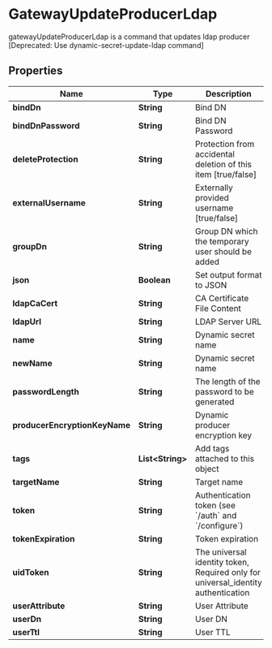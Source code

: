 

# GatewayUpdateProducerLdap

gatewayUpdateProducerLdap is a command that updates ldap producer [Deprecated: Use dynamic-secret-update-ldap command]

## Properties

Name | Type | Description | Notes
------------ | ------------- | ------------- | -------------
**bindDn** | **String** | Bind DN |  [optional]
**bindDnPassword** | **String** | Bind DN Password |  [optional]
**deleteProtection** | **String** | Protection from accidental deletion of this item [true/false] |  [optional]
**externalUsername** | **String** | Externally provided username [true/false] |  [optional]
**groupDn** | **String** | Group DN which the temporary user should be added |  [optional]
**json** | **Boolean** | Set output format to JSON |  [optional]
**ldapCaCert** | **String** | CA Certificate File Content |  [optional]
**ldapUrl** | **String** | LDAP Server URL |  [optional]
**name** | **String** | Dynamic secret name | 
**newName** | **String** | Dynamic secret name |  [optional]
**passwordLength** | **String** | The length of the password to be generated |  [optional]
**producerEncryptionKeyName** | **String** | Dynamic producer encryption key |  [optional]
**tags** | **List&lt;String&gt;** | Add tags attached to this object |  [optional]
**targetName** | **String** | Target name |  [optional]
**token** | **String** | Authentication token (see &#x60;/auth&#x60; and &#x60;/configure&#x60;) |  [optional]
**tokenExpiration** | **String** | Token expiration |  [optional]
**uidToken** | **String** | The universal identity token, Required only for universal_identity authentication |  [optional]
**userAttribute** | **String** | User Attribute |  [optional]
**userDn** | **String** | User DN |  [optional]
**userTtl** | **String** | User TTL |  [optional]



